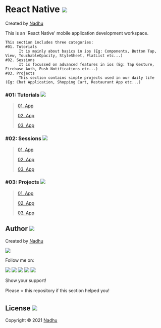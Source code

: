 # React Native <img src="https://github.com/iamnadhu/Utilities-N14/blob/main/icons/react-native-icon.png">
Created by [Nadhu](https://github.com/iamnadhu)

This is an 'React Native' mobile application development workspace.


```
This section includes three categories:
#01. Tutorials
      It is mainly about basics in ios (Eg: Components, Button Tap, View, TouchableOpacity, StyleSheet, FlatList etc...)
#02. Sessions
      It is focussed on advanced features in ios (Eg: Tap Gesture, Firebase Auth, Push Notifications etc...)
#03. Projects
      This section contains simple projects used in our daily life (Eg: Chat Application, Shopping Cart, Restaurant App etc...)
```


### #01: Tutorials <img src="https://github.com/iamnadhu/Utilities-N14/blob/main/icons/tutorials-icon.png">
>
> [01. App](https://github.com/iamnadhu/ReactNative-N14)
>
> [02. App](https://github.com/iamnadhu/ReactNative-N14)
>
> [03. App](https://github.com/iamnadhu/ReactNative-N14)
>

### #02: Sessions <img src="https://github.com/iamnadhu/Utilities-N14/blob/main/icons/sessions-icon.png">
>
> [01. App](https://github.com/iamnadhu/ReactNative-N14)
>
> [02. App](https://github.com/iamnadhu/ReactNative-N14)
>
> [03. App](https://github.com/iamnadhu/ReactNative-N14)
>

### #03: Projects <img src="https://github.com/iamnadhu/Utilities-N14/blob/main/icons/projects-icon.png">
>
> [01. App](https://github.com/iamnadhu/ReactNative-N14)
>
> [02. App](https://github.com/iamnadhu/ReactNative-N14)
>
> [03. App](https://github.com/iamnadhu/ReactNative-N14)
>


## Author [<img src="https://github.com/iamnadhu/Utilities-N14/blob/main/icons/auther-icon.png">](https://github.com/iamnadhu)
Created by [Nadhu](https://github.com/iamnadhu)

[<img src="https://github.com/iamnadhu/Utilities-N14/blob/main/icons/nadhu-icon.jpg">](https://github.com/iamnadhu)

Follow me on: 

[<img src="https://github.com/iamnadhu/Utilities-N14/blob/main/icons/telegram-icon.png">](https://t.me/iamnadhu)
[<img src="https://github.com/iamnadhu/Utilities-N14/blob/main/icons/instagram-icon.png">](https://www.instagram.com/iamnadhu/)
[<img src="https://github.com/iamnadhu/Utilities-N14/blob/main/icons/whatsapp-icon.png">](https://api.whatsapp.com/send?phone=917293451396&lang=en)
[<img src="https://github.com/iamnadhu/Utilities-N14/blob/main/icons/linkedin-icon.png">](https://www.linkedin.com/in/iamnadhu/)
[<img src="https://github.com/iamnadhu/Utilities-N14/blob/main/icons/facebook-icon.png">](https://www.facebook.com/iamnadhu/)


Show your support!

Please ⭐️   this repository if this section helped you!


## License <img src="https://github.com/iamnadhu/Utilities-N14/blob/main/icons/license-icon.png">
Copyright © 2021 [Nadhu](https://github.com/iamnadhu)
